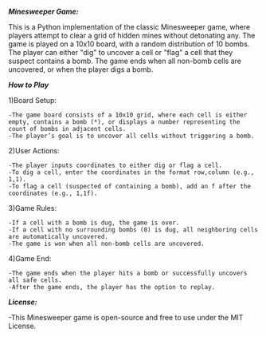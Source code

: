 _**Minesweeper Game:**_

This is a Python implementation of the classic Minesweeper game, where players attempt to clear a grid of hidden mines without detonating any. The game is played on a 10x10 board, with a random distribution of 10 bombs. The player can either "dig" to uncover a cell or "flag" a cell that they suspect contains a bomb. The game ends when all non-bomb cells are uncovered, or when the player digs a bomb.

_**How to Play**_
  
  1)Board Setup:
  
    -The game board consists of a 10x10 grid, where each cell is either empty, contains a bomb (*), or displays a number representing the count of bombs in adjacent cells.
    -The player’s goal is to uncover all cells without triggering a bomb.
    
  2)User Actions:
  
    -The player inputs coordinates to either dig or flag a cell.
    -To dig a cell, enter the coordinates in the format row,column (e.g., 1,1).
    -To flag a cell (suspected of containing a bomb), add an f after the coordinates (e.g., 1,1f).
    
  3)Game Rules:
  
    -If a cell with a bomb is dug, the game is over.
    -If a cell with no surrounding bombs (0) is dug, all neighboring cells are automatically uncovered.
    -The game is won when all non-bomb cells are uncovered.
    
  4)Game End:
  
    -The game ends when the player hits a bomb or successfully uncovers all safe cells.
    -After the game ends, the player has the option to replay.

_**License:**_

  -This Minesweeper game is open-source and free to use under the MIT License.
